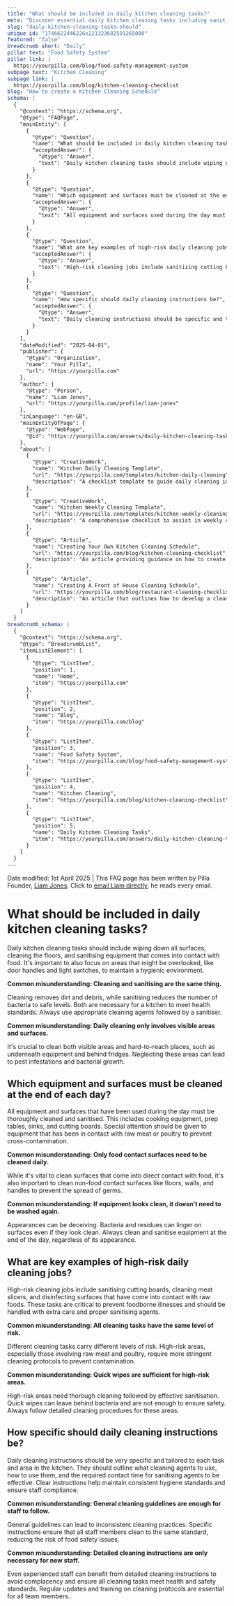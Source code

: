 ```yaml
---
title: "What should be included in daily kitchen cleaning tasks?"
meta: "Discover essential daily kitchen cleaning tasks including sanitising food contact surfaces and overlooked areas, with a focus on maintaining hygiene."
slug: "daily-kitchen-cleaning-tasks-should"
unique id: "1746622446226x221323682591265000"
featured: "false"
breadcrumb short: "Daily"
pillar text: "Food Safety System"
pillar link: |
  https://yourpilla.com/blog/food-safety-management-system
subpage text: "Kitchen Cleaning"
subpage link: |
  https://yourpilla.com/blog/kitchen-cleaning-checklist
blog: "How to create a Kitchen Cleaning Schedule"
schema: |
  {
    "@context": "https://schema.org",
    "@type": "FAQPage",
    "mainEntity": [
      {
        "@type": "Question",
        "name": "What should be included in daily kitchen cleaning tasks?",
        "acceptedAnswer": {
          "@type": "Answer",
          "text": "Daily kitchen cleaning tasks should include wiping down all surfaces, cleaning the floors, and sanitizing equipment that contacts food. Focus on often overlooked areas such as door handles and light switches to maintain a hygienic environment."
        }
      },
      {
        "@type": "Question",
        "name": "Which equipment and surfaces must be cleaned at the end of each day?",
        "acceptedAnswer": {
          "@type": "Answer",
          "text": "All equipment and surfaces used during the day must be thoroughly cleaned and sanitized. This includes cooking equipment, prep tables, sinks, and cutting boards. Pay special attention to equipment that has been in contact with raw meat or poultry to prevent cross-contamination."
        }
      },
      {
        "@type": "Question",
        "name": "What are key examples of high-risk daily cleaning jobs?",
        "acceptedAnswer": {
          "@type": "Answer",
          "text": "High-risk cleaning jobs include sanitizing cutting boards, cleaning meat slicers, and disinfecting surfaces that have contacted raw foods. These tasks are critical to prevent foodborne illnesses and should be handled with care and appropriate sanitizing agents."
        }
      },
      {
        "@type": "Question",
        "name": "How specific should daily cleaning instructions be?",
        "acceptedAnswer": {
          "@type": "Answer",
          "text": "Daily cleaning instructions should be specific and tailored to each task and area in the kitchen. They should outline which cleaning agents to use, how to use them, and the required contact time for sanitizers to be effective. Clear instructions help maintain consistent hygiene standards and ensure staff compliance."
        }
      }
    ],
    "dateModified": "2025-04-01",
    "publisher": {
      "@type": "Organization",
      "name": "Your Pilla",
      "url": "https://yourpilla.com"
    },
    "author": {
      "@type": "Person",
      "name": "Liam Jones",
      "url": "https://yourpilla.com/profile/liam-jones"
    },
    "inLanguage": "en-GB",
    "mainEntityOfPage": {
      "@type": "WebPage",
      "@id": "https://yourpilla.com/answers/daily-kitchen-cleaning-tasks-should"
    },
    "about": [
      {
        "@type": "CreativeWork",
        "name": "Kitchen Daily Cleaning Template",
        "url": "https://yourpilla.com/templates/kitchen-daily-cleaning",
        "description": "A checklist template to guide daily cleaning in kitchens, dressable to specific site needs."
      },
      {
        "@type": "CreativeWork",
        "name": "Kitchen Weekly Cleaning Template",
        "url": "https://yourpilla.com/templates/kitchen-weekly-cleaning",
        "description": "A comprehensive checklist to assist in weekly cleaning operations within a kitchen."
      },
      {
        "@type": "Article",
        "name": "Creating Your Own Kitchen Cleaning Schedule",
        "url": "https://yourpilla.com/blog/kitchen-cleaning-checklist",
        "description": "An article providing guidance on how to create customised cleaning schedules for kitchen operations."
      },
      {
        "@type": "Article",
        "name": "Creating A Front of House Cleaning Schedule",
        "url": "https://yourpilla.com/blog/restaurant-cleaning-checklists",
        "description": "An article that outlines how to develop a cleaning plan for the front of the house operations in a restaurant."
      }
    ]
  }
breadcrumb_schema: |
  {
    "@context": "https://schema.org",
    "@type": "BreadcrumbList",
    "itemListElement": [
      {
        "@type": "ListItem",
        "position": 1,
        "name": "Home",
        "item": "https://yourpilla.com"
      },
      {
        "@type": "ListItem",
        "position": 2,
        "name": "Blog",
        "item": "https://yourpilla.com/blog"
      },
      {
        "@type": "ListItem",
        "position": 3,
        "name": "Food Safety System",
        "item": "https://yourpilla.com/blog/food-safety-management-system"
      },
      {
        "@type": "ListItem",
        "position": 4,
        "name": "Kitchen Cleaning",
        "item": "https://yourpilla.com/blog/kitchen-cleaning-checklist"
      },
      {
        "@type": "ListItem",
        "position": 5,
        "name": "Daily Kitchen Cleaning Tasks",
        "item": "https://yourpilla.com/answers/daily-kitchen-cleaning-tasks-should"
      }
    ]
  }
---
```


Date modified: 1st April 2025 | This FAQ page has been written by Pilla Founder, [Liam Jones](https://yourpilla.com/profile/liam-jones). Click to [email Liam directly](https://mailto:liam@yourpilla.com), he reads every email.

# What should be included in daily kitchen cleaning tasks?

Daily kitchen cleaning tasks should include wiping down all surfaces, cleaning the floors, and sanitising equipment that comes into contact with food. It's important to also focus on areas that might be overlooked, like door handles and light switches, to maintain a hygienic environment.

**Common misunderstanding: Cleaning and sanitising are the same thing.**

Cleaning removes dirt and debris, while sanitising reduces the number of bacteria to safe levels. Both are necessary for a kitchen to meet health standards. Always use appropriate cleaning agents followed by a sanitiser.

**Common misunderstanding: Daily cleaning only involves visible areas and surfaces.**

It's crucial to clean both visible areas and hard-to-reach places, such as underneath equipment and behind fridges. Neglecting these areas can lead to pest infestations and bacterial growth.

## Which equipment and surfaces must be cleaned at the end of each day?

All equipment and surfaces that have been used during the day must be thoroughly cleaned and sanitised. This includes cooking equipment, prep tables, sinks, and cutting boards. Special attention should be given to equipment that has been in contact with raw meat or poultry to prevent cross-contamination.

**Common misunderstanding: Only food contact surfaces need to be cleaned daily.**

While it's vital to clean surfaces that come into direct contact with food, it's also important to clean non-food contact surfaces like floors, walls, and handles to prevent the spread of germs.

**Common misunderstanding: If equipment looks clean, it doesn't need to be washed again.**

Appearances can be deceiving. Bacteria and residues can linger on surfaces even if they look clean. Always clean and sanitise equipment at the end of the day, regardless of its appearance.

## What are key examples of high-risk daily cleaning jobs?

High-risk cleaning jobs include sanitising cutting boards, cleaning meat slicers, and disinfecting surfaces that have come into contact with raw foods. These tasks are critical to prevent foodborne illnesses and should be handled with extra care and proper sanitising agents.

**Common misunderstanding: All cleaning tasks have the same level of risk.**

Different cleaning tasks carry different levels of risk. High-risk areas, especially those involving raw meat and poultry, require more stringent cleaning protocols to prevent contamination.

**Common misunderstanding: Quick wipes are sufficient for high-risk areas.**

High-risk areas need thorough cleaning followed by effective sanitisation. Quick wipes can leave behind bacteria and are not enough to ensure safety. Always follow detailed cleaning procedures for these areas.

## How specific should daily cleaning instructions be?

Daily cleaning instructions should be very specific and tailored to each task and area in the kitchen. They should outline what cleaning agents to use, how to use them, and the required contact time for sanitising agents to be effective. Clear instructions help maintain consistent hygiene standards and ensure staff compliance.

**Common misunderstanding: General cleaning guidelines are enough for staff to follow.**

General guidelines can lead to inconsistent cleaning practices. Specific instructions ensure that all staff members clean to the same standard, reducing the risk of food safety issues.

**Common misunderstanding: Detailed cleaning instructions are only necessary for new staff.**

Even experienced staff can benefit from detailed cleaning instructions to avoid complacency and ensure all cleaning tasks meet health and safety standards. Regular updates and training on cleaning protocols are essential for all team members.